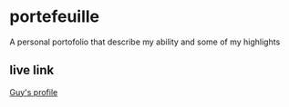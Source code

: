 # portefeuille

A personal portofolio that describe my ability and some of my highlights

## live link

[Guy's profile](https://nifty-ride-9d73f7.netlify.app/)
